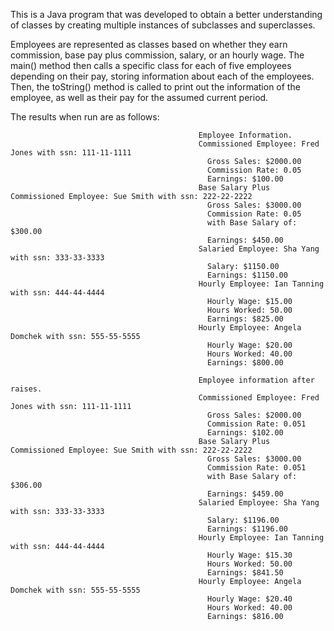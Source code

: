 This is a Java program that was developed to obtain a better understanding of classes by creating multiple instances of subclasses and superclasses.

Employees are represented as classes based on whether they earn commission, base pay plus commission, salary, or an hourly wage.
The main() method then calls a specific class for each of five employees depending on their pay, storing information about each of the employees.
Then, the toString() method is called to print out the information of the employee, as well as their pay for the assumed current period.

The results when run are as follows:

                                              Employee Information.
                                              Commissioned Employee: Fred Jones with ssn: 111-11-1111
                                                Gross Sales: $2000.00
                                                Commission Rate: 0.05
                                                Earnings: $100.00
                                              Base Salary Plus Commissioned Employee: Sue Smith with ssn: 222-22-2222
                                                Gross Sales: $3000.00
                                                Commission Rate: 0.05
                                                with Base Salary of: $300.00
                                                Earnings: $450.00
                                              Salaried Employee: Sha Yang with ssn: 333-33-3333
                                                Salary: $1150.00
                                                Earnings: $1150.00
                                              Hourly Employee: Ian Tanning with ssn: 444-44-4444
                                                Hourly Wage: $15.00
                                                Hours Worked: 50.00
                                                Earnings: $825.00
                                              Hourly Employee: Angela Domchek with ssn: 555-55-5555
                                                Hourly Wage: $20.00
                                                Hours Worked: 40.00
                                                Earnings: $800.00

                                              Employee information after raises.
                                              Commissioned Employee: Fred Jones with ssn: 111-11-1111
                                                Gross Sales: $2000.00
                                                Commission Rate: 0.051
                                                Earnings: $102.00
                                              Base Salary Plus Commissioned Employee: Sue Smith with ssn: 222-22-2222
                                                Gross Sales: $3000.00
                                                Commission Rate: 0.051
                                                with Base Salary of: $306.00
                                                Earnings: $459.00
                                              Salaried Employee: Sha Yang with ssn: 333-33-3333
                                                Salary: $1196.00
                                                Earnings: $1196.00
                                              Hourly Employee: Ian Tanning with ssn: 444-44-4444
                                                Hourly Wage: $15.30
                                                Hours Worked: 50.00
                                                Earnings: $841.50
                                              Hourly Employee: Angela Domchek with ssn: 555-55-5555
                                                Hourly Wage: $20.40
                                                Hours Worked: 40.00
                                                Earnings: $816.00
